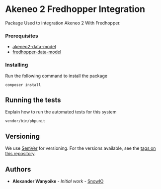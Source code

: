 # Akeneo 2 Fredhopper Integration 


Package Used to integration Akeneo 2 With Fredhopper.


### Prerequisites

- [akeneo2-data-model](https://github.com/snowio/akeneo2-data-model)
- [fredhopper-data-model](https://github.com/snowio/fredhopper-data-model)

### Installing

Run the following command to install the package
```
composer install
```

## Running the tests

Explain how to run the automated tests for this system


```
vendor/bin/phpunit
```

## Versioning

We use [SemVer](http://semver.org/) for versioning. For the versions available, see the [tags on this repository](https://github.com/snowio/akeneo2-fredhopper-integration/tags). 

## Authors

* **Alexander Wanyoike** - *Initial work* - [SnowIO](https://github.com/snowio)
